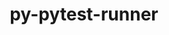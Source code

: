 ---
title: "py-pytest-runner"
layout: cache
categories: [package, develop-2024-03-10]
meta: {"versions": ["6.0.0"], "compilers": ["apple-clang@=15.0.0", "gcc@=11.1.0", "gcc@=11.4.0", "gcc@=7.3.1", "gcc@=9.4.0", "oneapi@=2024.0.0"], "oss": ["amzn2", "ubuntu20.04", "ubuntu22.04", "ventura"], "platforms": ["darwin", "linux"], "targets": ["aarch64", "neoverse_n1", "neoverse_v1", "neoverse_v2", "ppc64le", "x86_64_v3"], "stacks": ["aws-isc", "aws-isc-aarch64", "data-vis-sdk", "e4s", "e4s-neoverse-v2", "e4s-neoverse_v1", "e4s-oneapi", "e4s-power", "ml-darwin-aarch64-mps", "ml-linux-x86_64-cpu", "ml-linux-x86_64-cuda", "ml-linux-x86_64-rocm", "root"], "num_specs": 13, "num_specs_by_stack": {"root": 13, "ml-darwin-aarch64-mps": 2, "aws-isc-aarch64": 2, "aws-isc": 1, "e4s-power": 1, "data-vis-sdk": 1, "e4s-neoverse_v1": 1, "e4s-neoverse-v2": 1, "e4s": 1, "ml-linux-x86_64-rocm": 2, "ml-linux-x86_64-cuda": 2, "ml-linux-x86_64-cpu": 2, "e4s-oneapi": 1}}
spec_details: [{"hash": "rkteppppoooxsc5abg6455gg6ppk2f4x", "compiler": "apple-clang@=15.0.0", "versions": ["6.0.0"], "os": "ventura", "platform": "darwin", "target": "aarch64", "variants": ["build_system=python_pip"], "stacks": ["root", "ml-darwin-aarch64-mps"], "size": "-", "tarball": "https://binaries.spack.io/releases/develop-2024-03-10/build_cache/darwin-ventura-aarch64/apple-clang-15.0.0/py-pytest-runner-6.0.0/darwin-ventura-aarch64-apple-clang-15.0.0-py-pytest-runner-6.0.0-rkteppppoooxsc5abg6455gg6ppk2f4x.spack"}, {"hash": "ptkwvf54se25sgkzpxzbddwpmmhk5flw", "compiler": "apple-clang@=15.0.0", "versions": ["6.0.0"], "os": "ventura", "platform": "darwin", "target": "aarch64", "variants": ["build_system=python_pip"], "stacks": ["root", "ml-darwin-aarch64-mps"], "size": "-", "tarball": "https://binaries.spack.io/releases/develop-2024-03-10/build_cache/darwin-ventura-aarch64/apple-clang-15.0.0/py-pytest-runner-6.0.0/darwin-ventura-aarch64-apple-clang-15.0.0-py-pytest-runner-6.0.0-ptkwvf54se25sgkzpxzbddwpmmhk5flw.spack"}, {"hash": "hu6nvdaeavhruycivprtx3xwxi5jeas3", "compiler": "gcc@=7.3.1", "versions": ["6.0.0"], "os": "amzn2", "platform": "linux", "target": "aarch64", "variants": ["build_system=python_pip"], "stacks": ["aws-isc-aarch64", "root"], "size": "-", "tarball": "https://binaries.spack.io/releases/develop-2024-03-10/build_cache/linux-amzn2-aarch64/gcc-7.3.1/py-pytest-runner-6.0.0/linux-amzn2-aarch64-gcc-7.3.1-py-pytest-runner-6.0.0-hu6nvdaeavhruycivprtx3xwxi5jeas3.spack"}, {"hash": "bbirxjlg7di5p37hfglkzg4oeh62tame", "compiler": "gcc@=7.3.1", "versions": ["6.0.0"], "os": "amzn2", "platform": "linux", "target": "neoverse_n1", "variants": ["build_system=python_pip"], "stacks": ["aws-isc-aarch64", "root"], "size": "-", "tarball": "https://binaries.spack.io/releases/develop-2024-03-10/build_cache/linux-amzn2-neoverse_n1/gcc-7.3.1/py-pytest-runner-6.0.0/linux-amzn2-neoverse_n1-gcc-7.3.1-py-pytest-runner-6.0.0-bbirxjlg7di5p37hfglkzg4oeh62tame.spack"}, {"hash": "cdjvhedieotz6mj5ansmjnyhf4inaivx", "compiler": "gcc@=7.3.1", "versions": ["6.0.0"], "os": "amzn2", "platform": "linux", "target": "x86_64_v3", "variants": ["build_system=python_pip"], "stacks": ["root", "aws-isc"], "size": "-", "tarball": "https://binaries.spack.io/releases/develop-2024-03-10/build_cache/linux-amzn2-x86_64_v3/gcc-7.3.1/py-pytest-runner-6.0.0/linux-amzn2-x86_64_v3-gcc-7.3.1-py-pytest-runner-6.0.0-cdjvhedieotz6mj5ansmjnyhf4inaivx.spack"}, {"hash": "iqhghj2toe6z2kh4zhq6p4aamb477miz", "compiler": "gcc@=9.4.0", "versions": ["6.0.0"], "os": "ubuntu20.04", "platform": "linux", "target": "ppc64le", "variants": ["build_system=python_pip"], "stacks": ["root", "e4s-power"], "size": "-", "tarball": "https://binaries.spack.io/releases/develop-2024-03-10/build_cache/linux-ubuntu20.04-ppc64le/gcc-9.4.0/py-pytest-runner-6.0.0/linux-ubuntu20.04-ppc64le-gcc-9.4.0-py-pytest-runner-6.0.0-iqhghj2toe6z2kh4zhq6p4aamb477miz.spack"}, {"hash": "2iepdk5xzwd5p76t342ggsuyclhvrvwa", "compiler": "gcc@=11.1.0", "versions": ["6.0.0"], "os": "ubuntu20.04", "platform": "linux", "target": "x86_64_v3", "variants": ["build_system=python_pip"], "stacks": ["root", "data-vis-sdk"], "size": "-", "tarball": "https://binaries.spack.io/releases/develop-2024-03-10/build_cache/linux-ubuntu20.04-x86_64_v3/gcc-11.1.0/py-pytest-runner-6.0.0/linux-ubuntu20.04-x86_64_v3-gcc-11.1.0-py-pytest-runner-6.0.0-2iepdk5xzwd5p76t342ggsuyclhvrvwa.spack"}, {"hash": "e72leuwxxpvvwmu77fdyvhdmrgx7bzzo", "compiler": "gcc@=11.4.0", "versions": ["6.0.0"], "os": "ubuntu22.04", "platform": "linux", "target": "neoverse_v1", "variants": ["build_system=python_pip"], "stacks": ["root", "e4s-neoverse_v1"], "size": "-", "tarball": "https://binaries.spack.io/releases/develop-2024-03-10/build_cache/linux-ubuntu22.04-neoverse_v1/gcc-11.4.0/py-pytest-runner-6.0.0/linux-ubuntu22.04-neoverse_v1-gcc-11.4.0-py-pytest-runner-6.0.0-e72leuwxxpvvwmu77fdyvhdmrgx7bzzo.spack"}, {"hash": "dhzjdiddw5pyga7eao5zcjljgrwcgbcf", "compiler": "gcc@=11.4.0", "versions": ["6.0.0"], "os": "ubuntu22.04", "platform": "linux", "target": "neoverse_v2", "variants": ["build_system=python_pip"], "stacks": ["root", "e4s-neoverse-v2"], "size": "-", "tarball": "https://binaries.spack.io/releases/develop-2024-03-10/build_cache/linux-ubuntu22.04-neoverse_v2/gcc-11.4.0/py-pytest-runner-6.0.0/linux-ubuntu22.04-neoverse_v2-gcc-11.4.0-py-pytest-runner-6.0.0-dhzjdiddw5pyga7eao5zcjljgrwcgbcf.spack"}, {"hash": "6luauabyr3b2u7ke3vgdarggkaqu6lxz", "compiler": "gcc@=11.4.0", "versions": ["6.0.0"], "os": "ubuntu22.04", "platform": "linux", "target": "x86_64_v3", "variants": ["build_system=python_pip"], "stacks": ["root", "e4s"], "size": "-", "tarball": "https://binaries.spack.io/releases/develop-2024-03-10/build_cache/linux-ubuntu22.04-x86_64_v3/gcc-11.4.0/py-pytest-runner-6.0.0/linux-ubuntu22.04-x86_64_v3-gcc-11.4.0-py-pytest-runner-6.0.0-6luauabyr3b2u7ke3vgdarggkaqu6lxz.spack"}, {"hash": "zjnzin3vvgumutxxoy3estgdf3dwm4sg", "compiler": "gcc@=11.4.0", "versions": ["6.0.0"], "os": "ubuntu22.04", "platform": "linux", "target": "x86_64_v3", "variants": ["build_system=python_pip"], "stacks": ["root", "ml-linux-x86_64-rocm", "ml-linux-x86_64-cuda", "ml-linux-x86_64-cpu"], "size": "-", "tarball": "https://binaries.spack.io/releases/develop-2024-03-10/build_cache/linux-ubuntu22.04-x86_64_v3/gcc-11.4.0/py-pytest-runner-6.0.0/linux-ubuntu22.04-x86_64_v3-gcc-11.4.0-py-pytest-runner-6.0.0-zjnzin3vvgumutxxoy3estgdf3dwm4sg.spack"}, {"hash": "xprf2v773pz3ul4qlrgrw6zlzlcybqth", "compiler": "gcc@=11.4.0", "versions": ["6.0.0"], "os": "ubuntu22.04", "platform": "linux", "target": "x86_64_v3", "variants": ["build_system=python_pip"], "stacks": ["root", "ml-linux-x86_64-rocm", "ml-linux-x86_64-cuda", "ml-linux-x86_64-cpu"], "size": "-", "tarball": "https://binaries.spack.io/releases/develop-2024-03-10/build_cache/linux-ubuntu22.04-x86_64_v3/gcc-11.4.0/py-pytest-runner-6.0.0/linux-ubuntu22.04-x86_64_v3-gcc-11.4.0-py-pytest-runner-6.0.0-xprf2v773pz3ul4qlrgrw6zlzlcybqth.spack"}, {"hash": "nlgs7ifetd7xiar7tiihm4v2lswpyvpb", "compiler": "oneapi@=2024.0.0", "versions": ["6.0.0"], "os": "ubuntu22.04", "platform": "linux", "target": "x86_64_v3", "variants": ["build_system=python_pip"], "stacks": ["root", "e4s-oneapi"], "size": "-", "tarball": "https://binaries.spack.io/releases/develop-2024-03-10/build_cache/linux-ubuntu22.04-x86_64_v3/oneapi-2024.0.0/py-pytest-runner-6.0.0/linux-ubuntu22.04-x86_64_v3-oneapi-2024.0.0-py-pytest-runner-6.0.0-nlgs7ifetd7xiar7tiihm4v2lswpyvpb.spack"}]
---